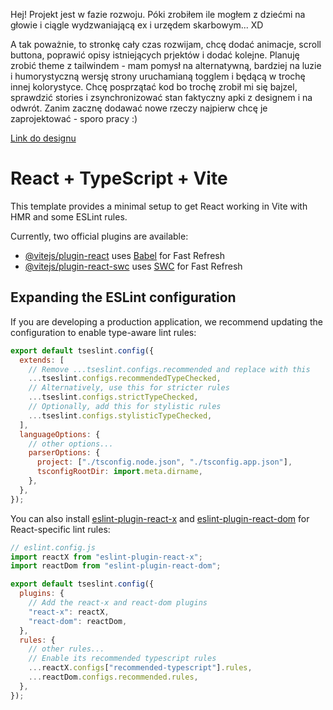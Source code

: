 Hej!
Projekt jest w fazie rozwoju. Póki zrobiłem ile mogłem z dziećmi na głowie i ciągle wydzwaniającą ex i urzędem skarbowym... XD

A tak poważnie, to stronkę cały czas rozwijam, chcę dodać animacje, scroll buttona, poprawić opisy istniejących prjektów i dodać kolejne. Planuję zrobić theme z tailwindem - mam pomysł na alternatywną, bardziej na luzie i humorystyczną wersję strony uruchamianą togglem i będącą w trochę innej kolorystyce. Chcę posprzątać kod bo trochę zrobił mi się bajzel, sprawdzić stories i zsynchronizować stan faktyczny apki z designem i na odwrót. Zanim zacznę dodawać nowe rzeczy najpierw chcę je zaprojektować - sporo pracy :)

[Link do designu](https://www.figma.com/team_invite/redeem/SlKfPaeo79vTfVj3wvBM2g)

# React + TypeScript + Vite

This template provides a minimal setup to get React working in Vite with HMR and some ESLint rules.

Currently, two official plugins are available:

- [@vitejs/plugin-react](https://github.com/vitejs/vite-plugin-react/blob/main/packages/plugin-react) uses [Babel](https://babeljs.io/) for Fast Refresh
- [@vitejs/plugin-react-swc](https://github.com/vitejs/vite-plugin-react/blob/main/packages/plugin-react-swc) uses [SWC](https://swc.rs/) for Fast Refresh

## Expanding the ESLint configuration

If you are developing a production application, we recommend updating the configuration to enable type-aware lint rules:

```js
export default tseslint.config({
  extends: [
    // Remove ...tseslint.configs.recommended and replace with this
    ...tseslint.configs.recommendedTypeChecked,
    // Alternatively, use this for stricter rules
    ...tseslint.configs.strictTypeChecked,
    // Optionally, add this for stylistic rules
    ...tseslint.configs.stylisticTypeChecked,
  ],
  languageOptions: {
    // other options...
    parserOptions: {
      project: ["./tsconfig.node.json", "./tsconfig.app.json"],
      tsconfigRootDir: import.meta.dirname,
    },
  },
});
```

You can also install [eslint-plugin-react-x](https://github.com/Rel1cx/eslint-react/tree/main/packages/plugins/eslint-plugin-react-x) and [eslint-plugin-react-dom](https://github.com/Rel1cx/eslint-react/tree/main/packages/plugins/eslint-plugin-react-dom) for React-specific lint rules:

```js
// eslint.config.js
import reactX from "eslint-plugin-react-x";
import reactDom from "eslint-plugin-react-dom";

export default tseslint.config({
  plugins: {
    // Add the react-x and react-dom plugins
    "react-x": reactX,
    "react-dom": reactDom,
  },
  rules: {
    // other rules...
    // Enable its recommended typescript rules
    ...reactX.configs["recommended-typescript"].rules,
    ...reactDom.configs.recommended.rules,
  },
});
```
